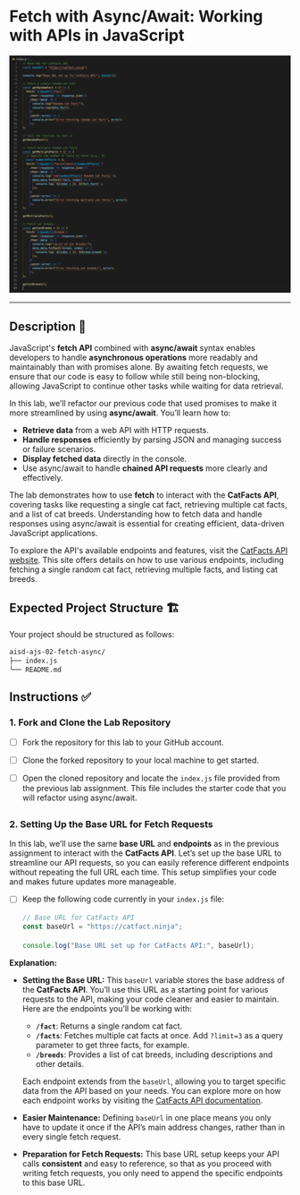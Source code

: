 # Fetch with Async/Await: Working with APIs in JavaScript

![Screenshot showing solution code demonstrating the usage of fetch with async/await to retrieve data from an API, handle success/failure scenarios, and display the results.](./assets/images/example.png)

---

## Description 📄

JavaScript's **fetch API** combined with **async/await** syntax enables developers to handle **asynchronous operations** more readably and maintainably than with promises alone. By awaiting fetch requests, we ensure that our code is easy to follow while still being non-blocking, allowing JavaScript to continue other tasks while waiting for data retrieval.

In this lab, we’ll refactor our previous code that used promises to make it more streamlined by using **async/await**. You’ll learn how to:

- **Retrieve data** from a web API with HTTP requests.
- **Handle responses** efficiently by parsing JSON and managing success or failure scenarios.
- **Display fetched data** directly in the console.
- Use async/await to handle **chained API requests** more clearly and effectively.


The lab demonstrates how to use **fetch** to interact with the **CatFacts API**, covering tasks like requesting a single cat fact, retrieving multiple cat facts, and a list of cat breeds. Understanding how to fetch data and handle responses using async/await is essential for creating efficient, data-driven JavaScript applications.

To explore the API's available endpoints and features, visit the [CatFacts API website](https://catfact.ninja/). This site offers details on how to use various endpoints, including fetching a single random cat fact, retrieving multiple facts, and listing cat breeds.

## Expected Project Structure 🏗️
Your project should be structured as follows:

```plaintext
aisd-ajs-02-fetch-async/
├── index.js
└── README.md
```

##

## Instructions ✅

### 1. **Fork and Clone the Lab Repository**
   - [ ] Fork the repository for this lab to your GitHub account.

   - [ ] Clone the forked repository to your local machine to get started.

   - [ ] Open the cloned repository and locate the `index.js` file provided from the previous lab assignment. This file includes the starter code that you will refactor using async/await.
   
##

### 2. **Setting Up the Base URL for Fetch Requests**

In this lab, we’ll use the same **base URL** and **endpoints** as in the previous assignment to interact with the **CatFacts API**. Let’s set up the base URL to streamline our API requests, so you can easily reference different endpoints without repeating the full URL each time. This setup simplifies your code and makes future updates more manageable.

- [ ] Keep the following code currently in your `index.js` file:

    ```javascript
    // Base URL for CatFacts API
    const baseUrl = "https://catfact.ninja";

    console.log("Base URL set up for CatFacts API:", baseUrl);
    ```

**Explanation:**

- **Setting the Base URL:** This `baseUrl` variable stores the base address of the **CatFacts API**. You’ll use this URL as a starting point for various requests to the API, making your code cleaner and easier to maintain. Here are the endpoints you’ll be working with:

  - **`/fact`**: Returns a single random cat fact.
  - **`/facts`**: Fetches multiple cat facts at once. Add `?limit=3` as a query parameter to get three facts, for example.
  - **`/breeds`**: Provides a list of cat breeds, including descriptions and other details.

  Each endpoint extends from the `baseUrl`, allowing you to target specific data from the API based on your needs. You can explore more on how each endpoint works by visiting the [CatFacts API documentation](https://catfact.ninja/).

- **Easier Maintenance:** Defining `baseUrl` in one place means you only have to update it once if the API’s main address changes, rather than in every single fetch request.

- **Preparation for Fetch Requests:** This base URL setup keeps your API calls **consistent** and easy to reference, so that as you proceed with writing fetch requests, you only need to append the specific endpoints to this base URL.

##




